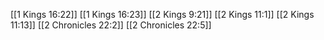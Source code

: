 [[1 Kings 16:22]]
[[1 Kings 16:23]]
[[2 Kings 9:21]]
[[2 Kings 11:1]]
[[2 Kings 11:13]]
[[2 Chronicles 22:2]]
[[2 Chronicles 22:5]]
